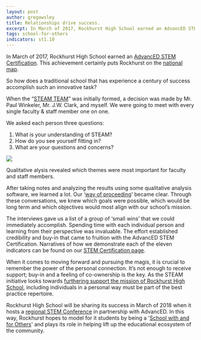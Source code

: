 ```yaml
---
layout: post
author: gregowsley
title: Relationships drive success.
excerpt: In March of 2017, Rockhurst High School earned an AdvancED STEM Certification. This achievement puts Rockhurst on the national map.
tags: school-for-others
indicators: st1.10 
---
```


In March of 2017, Rockhurst High School earned an [AdvancED STEM Certification](https://www.rockhursths.edu/pages/news/news---stem-certification). This achievement certainly puts Rockhurst on the [national map](http://steam.rockhursths.edu/2017/03/28/Nationally-Renowned.html).

So how does a traditional school that has experience a century of success accomplish such an innovative task?

When the “[STEAM TEAM](http://steam.rockhursths.edu/team/)” was initially formed, a decision was made by Mr. Paul Winkeler, Mr. J.W. Clark, and myself. We were going to meet with every single faculty & staff member one on one. 

We asked each person three questions:

1. What is your understanding of STEAM?
2. How do you see yourself fitting in?
3. What are your questions and concerns?

<div class="flex-wrapper">
  <img src="{{ site.baseurl }}/img/Atlasti Analysis.png">
</div>
<p class="caption">Qualitative alysis revealed which themes were most important for faculty and staff members.</p>

After taking notes and analyzing the results using some qualitative analysis software, we learned a lot. Our ‘[way of proceeding](http://steam.rockhursths.edu/2015/07/30/New-Frontiers.html)’ became clear. Through these conversations, we knew which goals were possible, which would be long term and which objectives would most align with our school’s mission. 

The interviews gave us a list of a group of ‘small wins’ that we could immediately accomplish. Spending time with each individual person and learning from their perspective was invaluable. The effort established credibility and buy-in that came to fruition with the AdvancED STEM Certification. Narratives of how we demonstrate each of the eleven indicators can be found on our [STEM Certification page](http://steam.rockhursths.edu/stem-certification/). 

When it comes to moving forward and pursuing the magis, it is crucial to remember the power of the personal connection. It’s not enough to receive support; buy-in and a feeling of co-ownership is the key. As the STEAM initiative looks towards [furthering support the mission of Rockhurst High School](http://steam.rockhursths.edu/vision/), including individuals in a personal way must be part of the best practice repertoire. 
  
 Rockhurst High School will be sharing its success in March of 2018 when it hosts a [regional STEM Conference](http://www.cvent.com/events/advanced-missouri-join-the-journey-spotlighting-stem-conference/event-summary-13ba5e792b784513bac9445992df71a1.aspx?i=12e96583-4378-42d2-add5-ba64cfd07e0a) in partnership with AdvancED. In this way, Rockhurst hopes to model for it students by being a '[School with and for Others](http://steam.rockhursths.edu/2016/10/06/MLTS.html)' and plays its role in helping lift up the educational ecosystem of the community.
